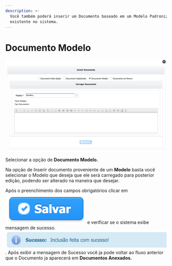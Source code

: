 ```yaml
---
description: >-
  Você também poderá inserir um Documento baseado em um Modelo Padronizado já
  existente no sistema.
---
```


# Documento Modelo

![Inserir Documento de um Modelo](../../../.gitbook/assets/processo_eletronico_documento_modelo.png)

Selecionar a opção de **Documento Modelo.**

Na opção de Inserir documento proveniente de um **Modelo** basta você selecionar o Modelo que deseja que ele será carregado para posterior edição, podendo ser alterado na maneira que desejar.

Após o preenchimento dos campos obrigatórios clicar em ![](../../../.gitbook/assets/botao_salvar.png)  e verificar se o sistema exibe mensagem de sucesso. ![](../../../.gitbook/assets/processo_eletronico_arquivo_anexado_sucesso.png) . Após exibir a mensagem de Sucesso você ja pode voltar ao fluxo anterior que o Documento ja aparecerá em **Documentos Anexados.**

